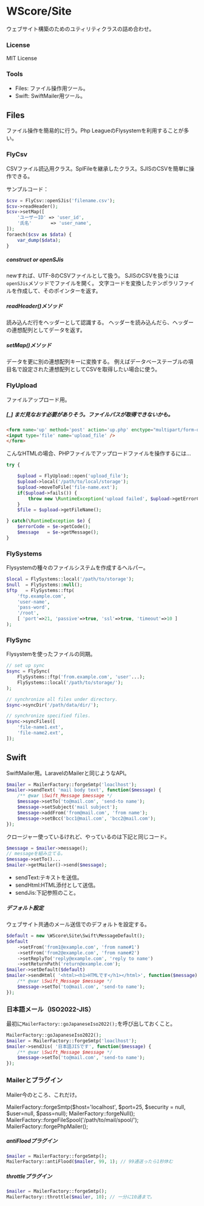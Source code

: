 WScore/Site
===========

ウェブサイト構築のためのユティリティクラスの詰め合わせ。

### License

MIT License

### Tools

*   Files: ファイル操作用ツール。
*   Swift: SwiftMailer用ツール。

Files
-----

ファイル操作を簡易的に行う。Php LeagueのFlysystemを利用することが多い。

### FlyCsv

CSVファイル読込用クラス。SplFileを継承したクラス。SJISのCSVを簡単に操作できる。

サンプルコード：

```php
$csv = FlyCsv::openSJis('filename.csv');
$csv->readHeader();
$csv->setMap([
    'ユーザーID' => 'user_id',
    '氏名'       => 'user_name',
]);
foraech($csv as $data) {
    var_dump($data);
}
```

##### construct or openSJis

newすれば、UTF-8のCSVファイルとして扱う。
SJISのCSVを扱うには```openSJis```メソッドでファイルを開く。
文字コードを変換したテンポラリファイルを作成して、そのポインターを返す。

##### readHeader()メソッド

読み込んだ行をヘッダーとして認識する。
ヘッダーを読み込んだら、ヘッダーの連想配列としてデータを返す。

##### setMap()メソッド

データを更に別の連想配列キーに変換する。
例えばデータベーステーブルの項目名で設定された連想配列としてCSVを取得したい場合に使う。


### FlyUpload

ファイルアップロード用。

##### [_] まだ見なおす必要がありそう。ファイルパスが取得できないかも。

```html
<form name='up' method='post' action='up.php' enctype="multipart/form-data" >
<input type='file' name='upload_file' />
</form>
```

こんなHTMLの場合、PHPファイルでアップロードファイルを操作するには…

```php
try {

    $upload = FlyUpload::open('upload_file');
    $upload->local('/path/to/local/storage');
    $upload->moveToFile('file-name.ext');
    if($upload->fails()) {
        throw new \RuntimeException('upload failed', $upload->getErrorCode());
    }
    $file = $upload->getFileName();

} catch(\RuntimeException $e) {
    $errorCode = $e->getCode();
    $message   = $e->getMessage();
}
```


### FlySystems

Flysystemの種々のファイルシステムを作成するヘルパー。

```php
$local = FlySystems::local('/path/to/storage');
$null  = FlySystems::null();
$ftp   = FlySystems::ftp(
    'ftp.example.com',
    'user-name', 
    'pass-word', 
    '/root', 
    [ 'port'=>21, 'passive'=>true, 'ssl'=>true, 'timeout'=>10 ]
);
```


### FlySync

Flysystemを使ったファイルの同期。

```php
// set up sync
$sync = FlySync(
    FlySystems::ftp('from.example.com', 'user'...);
    FlySystems::local('/path/to/storage/');
);

// synchronize all files under directory.
$sync->syncDir('/path/data/dir/');

// synchronize specified files. 
$sync->syncFiles([
    'file-name1.ext',
    'file-name2.ext',
]);
```

Swift
-----

SwiftMailer用。LaravelのMailerと同じようなAPI。

```php
$mailer = MailerFactory::forgeSmtp('loaclhost');
$mailer->sendText( 'mail body text', function($message) {
    /** @var \Swift_Message $message */
    $message->setTo('to@mail.com', 'send-to name');
    $message->setSubject('mail subject');
    $message->addFrom('from@mail.com', 'from name');
    $message->setBcc('bcc1@mail.com', 'bcc2@mail.com');
});
```

クロージャー使っているけれど、やっているのは下記と同じコード。

```php
$message = $mailer->message();
// messageを組み立てる。
$message->setTo()...
$mailer->getMailer()->send($message);
```

*   sendText:テキストを送信。
*   sendHtml:HTML添付として送信。
*   sendJis:下記参照のこと。

##### デフォルト設定

ウェブサイト共通のメール送信でのデフォルトを設定する。

```php
$default = new \WScore\Site\Swift\MessageDefault();
$default
    ->setFrom('from1@example.com', 'from name#1')
    ->setFrom('from2@example.com', 'from name#2')
    ->setReplyTo('reply@example.com', 'reply to name')
    ->setReturnPath('return@example.com');
$mailer->setDefault($default)
$mailer->sendHtml( '<html><h1>HTMLです</h1></html>', function($message) {
    /** @var \Swift_Message $message */
    $message->setTo('to@mail.com', 'send-to name');
});
```


### 日本語メール（ISO2022-JIS）

最初に```MailerFactory::goJapaneseIso2022();```を呼び出しておくこと。

```php
MailerFactory::goJapaneseIso2022();
$mailer = MailerFactory::forgeSmtp('loaclhost');
$mailer->sendJis( '日本語JISです', function($message) {
    /** @var \Swift_Message $message */
    $message->setTo('to@mail.com', 'send-to name');
});
```

### Mailerとプラグイン

Mailer今のところ、これだけ。

MailerFactory::forgeSmtp($host='localhost', $port=25, $security = null, $user=null, $pass=null);
MailerFactory::forgeNull();
MailerFactory::forgeFileSpool('/path/to/mail/spool/');
MailerFactory::forgePhpMailer();

##### antiFloodプラグイン

```php
$mailer = MailerFactory::forgeSmtp();
MailerFactory::antiFlood($mailer, 99, 1); // 99通送ったら1秒休む
```

##### throttleプラグイン

```php
$mailer = MailerFactory::forgeSmtp();
MailerFactory::throttle($mailer, 10); // 一分に10通まで。
```
